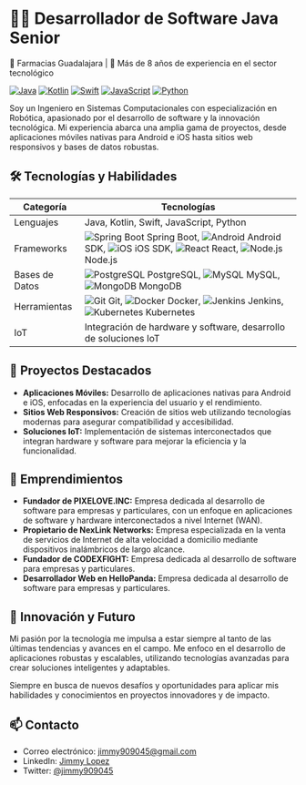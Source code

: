 
<!--
**carlosjaime/carlosjaime** is a ✨ _special_ ✨ repository because its `README.md` (this file) appears on your GitHub profile.

Here are some ideas to get you started:

- 🔭 I’m currently working on ...
- 🌱 I’m currently learning ...
- 👯 I’m looking to collaborate on ...
- 🤔 I’m looking for help with ...
- 💬 Ask me about ...
- 📫 How to reach me: ...
- 😄 Pronouns: ...
- ⚡ Fun fact: ...
-->
# 👨‍💻 Desarrollador de Software Java Senior

📍 Farmacias Guadalajara | 💼 Más de 8 años de experiencia en el sector tecnológico

[![Java](https://img.shields.io/badge/Java-ED8B00?style=for-the-badge&logo=java&logoColor=white)](https://www.java.com/)
[![Kotlin](https://img.shields.io/badge/Kotlin-0095D5?&style=for-the-badge&logo=kotlin&logoColor=white)](https://kotlinlang.org/)
[![Swift](https://img.shields.io/badge/Swift-FA7343?style=for-the-badge&logo=swift&logoColor=white)](https://swift.org/)
[![JavaScript](https://img.shields.io/badge/JavaScript-F7DF1E?style=for-the-badge&logo=javascript&logoColor=black)](https://www.javascript.com/)
[![Python](https://img.shields.io/badge/Python-3776AB?style=for-the-badge&logo=python&logoColor=white)](https://www.python.org/)

Soy un Ingeniero en Sistemas Computacionales con especialización en Robótica, apasionado por el desarrollo de software y la innovación tecnológica. Mi experiencia abarca una amplia gama de proyectos, desde aplicaciones móviles nativas para Android e iOS hasta sitios web responsivos y bases de datos robustas.

## 🛠 Tecnologías y Habilidades

| Categoría | Tecnologías |
|-----------|-------------|
| Lenguajes | Java, Kotlin, Swift, JavaScript, Python |
| Frameworks | ![Spring Boot](https://img.shields.io/badge/Spring_Boot-F2F4F9?style=flat&logo=spring-boot) Spring Boot, ![Android](https://img.shields.io/badge/Android-3DDC84?style=flat&logo=android&logoColor=white) Android SDK, ![iOS](https://img.shields.io/badge/iOS-000000?style=flat&logo=ios&logoColor=white) iOS SDK, ![React](https://img.shields.io/badge/React-20232A?style=flat&logo=react&logoColor=61DAFB) React, ![Node.js](https://img.shields.io/badge/Node.js-43853D?style=flat&logo=node.js&logoColor=white) Node.js |
| Bases de Datos | ![PostgreSQL](https://img.shields.io/badge/PostgreSQL-316192?style=flat&logo=postgresql&logoColor=white) PostgreSQL, ![MySQL](https://img.shields.io/badge/MySQL-00000F?style=flat&logo=mysql&logoColor=white) MySQL, ![MongoDB](https://img.shields.io/badge/MongoDB-4EA94B?style=flat&logo=mongodb&logoColor=white) MongoDB |
| Herramientas | ![Git](https://img.shields.io/badge/Git-F05032?style=flat&logo=git&logoColor=white) Git, ![Docker](https://img.shields.io/badge/Docker-2496ED?style=flat&logo=docker&logoColor=white) Docker, ![Jenkins](https://img.shields.io/badge/Jenkins-D24939?style=flat&logo=jenkins&logoColor=white) Jenkins, ![Kubernetes](https://img.shields.io/badge/kubernetes-326ce5.svg?style=flat&logo=kubernetes&logoColor=white) Kubernetes |
| IoT | Integración de hardware y software, desarrollo de soluciones IoT |

## 🌟 Proyectos Destacados

- **Aplicaciones Móviles:** Desarrollo de aplicaciones nativas para Android e iOS, enfocadas en la experiencia del usuario y el rendimiento.
- **Sitios Web Responsivos:** Creación de sitios web utilizando tecnologías modernas para asegurar compatibilidad y accesibilidad.
- **Soluciones IoT:** Implementación de sistemas interconectados que integran hardware y software para mejorar la eficiencia y la funcionalidad.

## 🚀 Emprendimientos

- **Fundador de PIXELOVE.INC:** Empresa dedicada al desarrollo de software para empresas y particulares, con un enfoque en aplicaciones de software y hardware interconectados a nivel Internet (WAN).
- **Propietario de NexLink Networks:** Empresa especializada en la venta de servicios de Internet de alta velocidad a domicilio mediante dispositivos inalámbricos de largo alcance.
- **Fundador de CODEXFIGHT:** Empresa dedicada al desarrollo de software para empresas y particulares.
- **Desarrollador Web en HelloPanda:** Empresa dedicada al desarrollo de software para empresas y particulares.

## 🔭 Innovación y Futuro

Mi pasión por la tecnología me impulsa a estar siempre al tanto de las últimas tendencias y avances en el campo. Me enfoco en el desarrollo de aplicaciones robustas y escalables, utilizando tecnologías avanzadas para crear soluciones inteligentes y adaptables.

Siempre en busca de nuevos desafíos y oportunidades para aplicar mis habilidades y conocimientos en proyectos innovadores y de impacto.

## 📫 Contacto

- Correo electrónico: [jimmy909045@gmail.com](mailto:jimmy909045@gmail.com)
- LinkedIn: [Jimmy Lopez](https://www.linkedin.com/in/jimmy-lopez/)
- Twitter: [@jimmy909045](https://x.com/jimmy909045)

